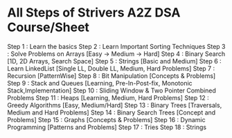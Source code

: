 # All Steps of Strivers A2Z DSA Course/Sheet


Step 1 : Learn the basics
Step 2 : Learn Important Sorting Techniques
Step 3 : Solve Problems on Arrays [Easy -> Medium -> Hard]
Step 4 : Binary Search [1D, 2D Arrays, Search Space]
Step 5 : Strings [Basic and Medium]
Step 6 : Learn LinkedList [Single LL, Double LL, Medium, Hard Problems]
Step 7 : Recursion [PatternWise]
Step 8 : Bit Manipulation [Concepts & Problems]
Step 9 : Stack and Queues [Learning, Pre-In-Post-fix, Monotonic Stack,Implementation]
Step 10 : Sliding Window & Two Pointer Combined Problems
Step 11 : Heaps [Learning, Medium, Hard Problems]
Step 12 : Greedy Algorithms [Easy, Medium/Hard]
Step 13 : Binary Trees [Traversals, Medium and Hard Problems]
Step 14 : Binary Search Trees [Concept and Problems]
Step 15 : Graphs [Concepts & Problems]
Step 16 : Dynamic Programming [Patterns and Problems]
Step 17 : Tries
Step 18 : Strings
